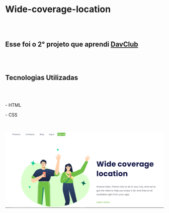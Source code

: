 <h1>Wide-coverage-location</h1>
<br>
<br>
<h2>Esse foi o 2° projeto que aprendi <a href="http://rodolfomori.com.br/devclub"> DavClub</a></h2>
<br>
<br>
<h2>Tecnologias Utilizadas</h2>
<br>
<br>
<P>- HTML</P>
<p>- CSS</p>
<br>
<br>
<img src="https://raw.githubusercontent.com/Lucaslira1010/Wide-coverage-location/8bc9f7db85709863dacaf083801b7f95cb217d7a/img/Wide-coverage-location.png"/> 








